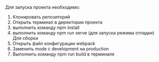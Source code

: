 Для запуска проекта необходимо:
1. Клонировать репозиторий
2. Открыть терминал в директории проекта
3. выполнить команду npm install
4. выполнить команду npm run serve (для запуска режима отладки)
   Для сборки
1. Открыть файл конфигурации webpack
2. Заменить mode с development на production
3. Выполнить команду npm run build в терминале
